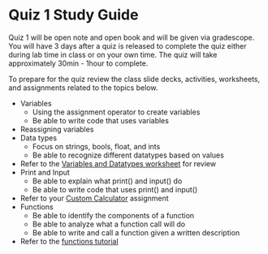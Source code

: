 # Quiz 1 Study Guide
Quiz 1 will be open note and open book and will be given via gradescope. You will have 3 days after a quiz is released to complete the quiz either during lab time in class or on your own time. The quiz will take approximately 30min - 1hour to complete.

To prepare for the quiz review the class slide decks, activities, worksheets, and assignments related to the topics below.

- Variables
    - Using the assignment operator to create variables
    - Be able to write code that uses variables
- Reassigning variables
- Data types
    - Focus on strings, bools, float, and ints
    - Be able to recognize different datatypes based on values
- Refer to the [Variables and Datatypes worksheet](https://docs.google.com/document/d/15bLc1rmHMl1mp7khr32wW7Cv3Gl8I97ZI4_RwWOLycc/edit) for review
- Print and Input
    - Be able to explain what print() and input() do
    - Be able to write code that uses print() and input()
- Refer to your [Custom Calculator](https://make-school-courses.github.io/CS-1.0-Introduction-To-Programming/#/Lessons/custom-calculator) assignment
- Functions
    - Be able to identify the components of a function
    - Be able to analyze what a function call will do
    - Be able to write and call a function given a written description
- Refer to the [functions tutorial](https://www.gradescope.com/courses/154615/assignments/635836/)
